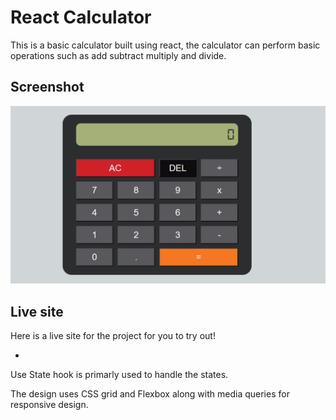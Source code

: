 # React Calculator
This is a basic calculator built using react, the calculator can perform basic operations such as add subtract multiply and divide.

## Screenshot

![screenshot](/public/ss.png)

## Live site

Here is a live site for the project for you to try out!

- 

Use State hook is primarly used to handle the states. 

The design uses CSS grid and Flexbox along with media queries for responsive design.


